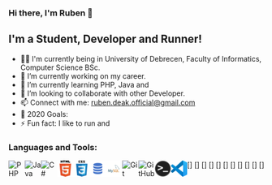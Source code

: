 ### Hi there, I'm Ruben 👋

## I'm a Student, Developer and Runner!

- 👨‍🎓 I'm currently being in University of Debrecen, Faculty of Informatics, Computer Science BSc.
- 🔭 I’m currently working on my career. 
- 🌱 I’m currently learning PHP, Java and 
- 👯 I’m looking to collaborate with other Developer.
- 📫 Connect with me: ruben.deak.official@gmail.com
- 🥅 2020 Goals:
- ⚡ Fun fact: I like to run and 

### Languages and Tools:

[<img align="left" alt="PHP" width="32px" src="https://raw.githubusercontent.com/jmnote/z-icons/master/svg/php.svg" />]
[<img align="left" alt="Java" width="32px" src="https://raw.githubusercontent.com/jmnote/z-icons/master/svg/java.svg" />]
[<img align="left" alt="C#" width="32px" src="https://raw.githubusercontent.com/jmnote/z-icons/master/svg/csharp.svg" />]
[<img align="left" alt="HTML5" width="32px" src="https://raw.githubusercontent.com/github/explore/80688e429a7d4ef2fca1e82350fe8e3517d3494d/topics/html/html.png" />]
[<img align="left" alt="CSS3" width="32px" src="https://raw.githubusercontent.com/github/explore/80688e429a7d4ef2fca1e82350fe8e3517d3494d/topics/css/css.png" />]
[<img align="left" alt="SQL" width="32px" src="https://raw.githubusercontent.com/github/explore/80688e429a7d4ef2fca1e82350fe8e3517d3494d/topics/sql/sql.png" />]
[<img align="left" alt="MySQL" width="32px" src="https://raw.githubusercontent.com/github/explore/80688e429a7d4ef2fca1e82350fe8e3517d3494d/topics/mysql/mysql.png" />]
[<img align="left" alt="Git" width="32px" src="https://raw.githubusercontent.com/jmnote/z-icons/master/svg/git.svg" />]
[<img align="left" alt="GitHub" width="32px" src="https://raw.githubusercontent.com/jmnote/z-icons/master/svg/github.svg" />]
[<img align="left" alt="Terminal" width="32px" src="https://raw.githubusercontent.com/github/explore/80688e429a7d4ef2fca1e82350fe8e3517d3494d/topics/terminal/terminal.png" />]
[<img align="left" alt="Visual Studio Code" width="32px" src="https://raw.githubusercontent.com/github/explore/80688e429a7d4ef2fca1e82350fe8e3517d3494d/topics/visual-studio-code/visual-studio-code.png" />]
